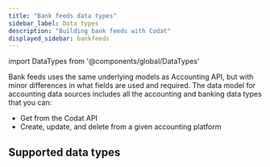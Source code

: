 ```yaml
---
title: "Bank feeds data types"
sidebar_label: Data types
description: "Building bank feeds with Codat"
displayed_sidebar: bankfeeds
---
```


import DataTypes from '@components/global/DataTypes'

Bank feeds uses the same underlying models as Accounting API, but with minor differences in what fields are used and required. The data model for accounting data sources includes all the accounting and banking data types that you can:

- Get from the Codat API
- Create, update, and delete from a given accounting platform

## Supported data types

<DataTypes product="bankFeeds" urlPrefix="/bank-feeds-api#" search={false}/>

<br/>